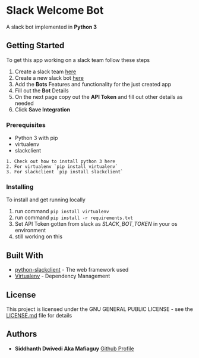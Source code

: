# Slack Welcome Bot

A slack bot implemented in  __Python 3__

## Getting Started

To get this app working on a slack team follow these steps
1. Create a slack team [here](https://slack.com/get-started#create)
2. Create a new slack bot [here](https://dynamicindex.slack.com/apps/new/A0F7YS25R-bots)
3. Add the **Bots** Features and functionality for the just created app
4. Fill out the **Bot** Details
5. On the next page copy out the **API Token** and fill out other details as needed
6. Click **Save Integration**

### Prerequisites

- Python 3 with pip
- virtualenv
- slackclient

```
1. Check out how to install python 3 here
2. For virtualenv `pip install virtualenv`
3. For slackclient `pip install slackclient`
```

### Installing

To install and get running locally
1. run command `pip install virtualenv`
2. run command `pip install -r requirements.txt`
3. Set API Token gotten from slack as _SLACK_BOT_TOKEN_ in your os environment
4. still working on this


## Built With

* [python-slackclient](https://github.com/slackapi/python-slackclient) - The web framework used
* [Virtualenv](https://virtualenv.pypa.io/en/stable/) - Dependency Management


## License

This project is licensed under the GNU GENERAL PUBLIC LICENSE - see the [LICENSE.md](LICENSE.md) file for details

## Authors

* **Siddhanth Dwivedi Aka Mafiaguy** [Github Profile](https://github.com/mafiaguy)
